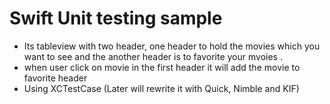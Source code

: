 # Swift Unit testing sample

- Its tableview with two header, one header to hold the movies which you want to see and the another header is to favorite your mvoies .
- when user click on movie in the first header it will add the movie to favorite header
- Using XCTestCase  (Later will rewrite it with Quick, Nimble and KIF)
